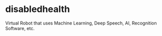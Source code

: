 # disabledhealth
Virtual Robot that uses Machine Learning, Deep Speech, AI, Recognition Software, etc.
